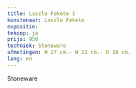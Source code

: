 ```yaml
---
title: Laszlo Fekete 1
kunstenaar: Laszlo Fekete
expositie:
tekoop: ja
prijs: 950
techniek: Stoneware
afmetingen: H 27 cm.- W 22 cm.- D 18 cm.
lang: en
---
```


Stoneware